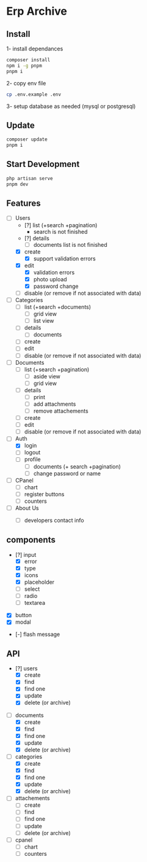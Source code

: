 # Erp Archive

## Install
1- install dependances
```bash
composer install
npm i -g pnpm
pnpm i
```
2- copy env file
```bash
cp .env.example .env
```
3- setup database as needed (mysql or postgresql)

## Update
```bash
composer update
pnpm i
```

## Start Development
```bash
php artisan serve
pnpm dev
```

## Features
- [ ] Users
  - [?] list (+search +pagination)
      - search is not finished
  - [?] details
    - [ ] documents list is not finished
  - [x] create
      - [x] support validation errors
  - [x] edit
    - [x] validation errors
    - [x] photo upload
    - [x] password change
  - [ ] disable (or remove if not associated with data)
- [ ] Categories
  - [ ] list (+search +documents)
    - [ ] grid view
    - [ ] list view
  - [ ] details
    - [ ] documents
  - [ ] create
  - [ ] edit
  - [ ] disable (or remove if not associated with data)
- [ ] Documents
  - [ ] list (+search +pagination)
    - [ ] aside view
    - [ ] grid view
  - [ ] details
    - [ ] print
    - [ ] add attachments
    - [ ] remove attachements
  - [ ] create
  - [ ] edit
  - [ ] disable (or remove if not associated with data)
- [ ] Auth
  - [x] login
  - [ ] logout
  - [ ] profile
    - [ ] documents (+ search +pagination)
    - [ ] change password or name
- [ ] CPanel
  - [ ] chart
  - [ ] register buttons
  - [ ] counters
- [ ] About Us
  - [ ] developers contact info


## components
- [?] input
    - [x] error
    - [x] type
    - [x] icons
    - [x] placeholder
    - [ ] select
    - [ ] radio
    - [ ] textarea
- [x] button
- [x] modal
- [-] flash message


## API
- [?] users
  - [x] create
  - [x] find
  - [x] find one
  - [x] update
  - [x] delete (or archive)
- [ ] documents
  - [x] create
  - [x] find
  - [x] find one
  - [x] update
  - [x] delete (or archive)
- [ ] categories
  - [x] create
  - [x] find
  - [x] find one
  - [x] update
  - [x] delete (or archive)
- [ ] attachements
  - [ ] create
  - [ ] find
  - [ ] find one
  - [ ] update
  - [ ] delete (or archive)
- [ ] cpanel
  - [ ] chart
  - [ ] counters